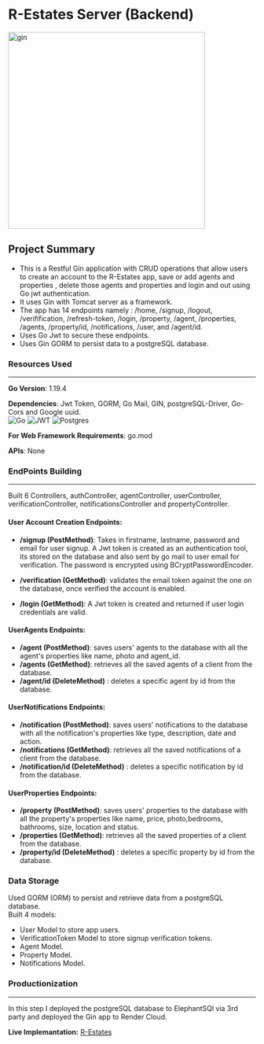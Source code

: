 # R-Estates  Server (Backend)
<img src="https://i.ibb.co/51PDVwk/gin.png" alt="gin" border="0" width="400" align="center"> 

## Project Summary 
* This  is a Restful Gin application with CRUD operations that allow users to create an account to the R-Estates app, save or add agents and properties , delete those agents and properties and login and out using Go jwt authentication.
* It uses  Gin with Tomcat server as a framework.
* The app has 14 endpoints namely : /home, /signup, /logout, /verifification, /refresh-token, /login, /property, /agent, /properties, /agents, /property/id, /notifications, /user, and /agent/id.
* Uses Go Jwt to secure these endpoints.
* Uses Gin GORM to persist data to a postgreSQL database.


### **Resources Used**
***
**Go Version**: 1.19.4

**Dependencies**: Jwt Token, GORM, Go Mail, GIN, postgreSQL-Driver, Go-Cors and Google uuid.  
![Go](https://img.shields.io/badge/go-%2300ADD8.svg?style=flat&logo=go&logoColor=white) 	![JWT](https://img.shields.io/badge/JWT-black?style=flat&logo=JSON%20web%20tokens) 	![Postgres](https://img.shields.io/badge/postgres-%23316192.svg?style=flat&logo=postgresql&logoColor=white)

**For Web Framework Requirements**: go.mod

**APIs**: None

### **EndPoints Building**
***
Built 6 Controllers, authController, agentController, userController, verificationController, notificationsController and propertyController.
#### **User Account Creation Endpoints:** 
* **/signup (PostMethod)**: Takes in firstname, lastname, password and email for user signup. A Jwt token is created as an authentication tool, its stored on the database and also sent by go mail to user email for verification. The password is encrypted using BCryptPasswordEncoder.

* **/verification  (GetMethod)**: validates the email token against the one on the database, once verified the account is enabled. 
* **/login  (GetMethod)**: A Jwt token is created and returned if user login credentials are valid. 


#### **UserAgents Endpoints:**  
* **/agent (PostMethod)**:  saves users' agents to the database with all the agent's properties like name, photo and agent_id. 
* **/agents (GetMethod)**:  retrieves all the saved agents of a client from the database.
* **/agent/id (DeleteMethod)** : deletes a specific agent by id from the database.

#### **UserNotifications Endpoints:**  
* **/notification (PostMethod)**:  saves users' notifications to the database with all the notification's properties like type, description, date and action. 
* **/notifications (GetMethod)**:  retrieves all the saved notifications of a client from the database.
* **/notification/id (DeleteMethod)** : deletes a specific notification by id from the database.

#### **UserProperties Endpoints:**  
* **/property (PostMethod)**:  saves users' properties to the database with all the property's properties like name, price, photo,bedrooms, bathrooms, size, location and status. 
* **/properties (GetMethod)**:  retrieves all the saved properties of a client from the database.
* **/property/id (DeleteMethod)** : deletes a specific property by id from the database.  

### **Data Storage**
Used GORM (ORM) to persist and retrieve data from a postgreSQL database.  
Built 4 models: 
* User Model to store app users.
* VerificationToken Model to store signup verification tokens.
* Agent Model.
* Property Model.
* Notifications Model. 



### **Productionization**
***
In this step I deployed the postgreSQL database to ElephantSQl via 3rd party and deployed the Gin app to Render Cloud.

**Live Implemantation:** [R-Estates](https://r-estates.vercel.app/)